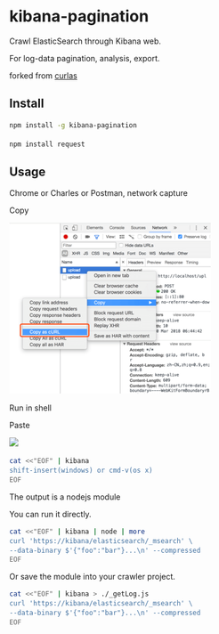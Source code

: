 # kibana-pagination

Crawl ElasticSearch through Kibana web.

For log-data pagination, analysis, export.

forked from [curlas](https://github.com/ktont/curlas)

## Install

```bash
npm install -g kibana-pagination

npm install request
```

## Usage

Chrome or Charles or Postman, network capture

Copy

![](_img/1.png)


Run in shell

Paste

![](_img/6.png)


```bash
cat <<"EOF" | kibana
shift-insert(windows) or cmd-v(os x)
EOF
```

The output is a nodejs module

You can run it directly.

```bash
cat <<"EOF" | kibana | node | more
curl 'https://kibana/elasticsearch/_msearch' \
--data-binary $'{"foo":"bar"}...\n' --compressed
EOF
```

Or save the module into your crawler project.

```bash
cat <<"EOF" | kibana > ./_getLog.js
curl 'https://kibana/elasticsearch/_msearch' \
--data-binary $'{"foo":"bar"}...\n' --compressed
EOF
```
